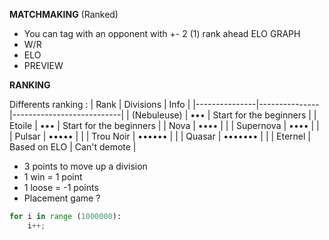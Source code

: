 **MATCHMAKING** (Ranked)
- You can tag with an opponent with +- 2 (1) rank ahead
ELO
GRAPH
- W/R
- ELO
- PREVIEW

**RANKING**

Differents ranking : 
| Rank			| Divisions		| Info						|
|---------------|---------------|---------------------------|
| (Nebuleuse)	| •••			| Start for the beginners	|
| Etoile		| •••			| Start for the beginners	|
| Nova			| ••••			| 							|
| Supernova		| ••••			| 							|
| Pulsar		| •••••			| 							|
| Trou Noir		| ••••••		| 							|
| Quasar		| •••••••		| 							|
| Eternel		| Based on ELO	| Can't demote				|

- 3 points to move up a division
- 1 win = 1 point
- 1 loose = -1 points
- Placement game ?
```python
for i in range (1000000):
	i++;
```
<!--TODO - code xavier stp-->
